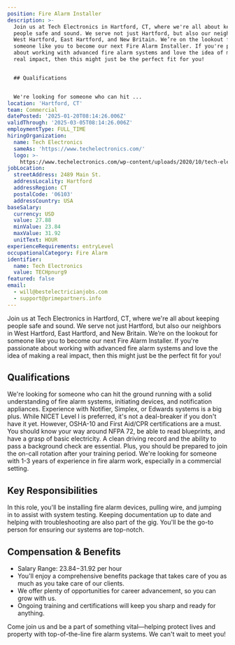 ```yaml
---
position: Fire Alarm Installer
description: >-
  Join us at Tech Electronics in Hartford, CT, where we're all about keeping
  people safe and sound. We serve not just Hartford, but also our neighbors in
  West Hartford, East Hartford, and New Britain. We’re on the lookout for
  someone like you to become our next Fire Alarm Installer. If you're passionate
  about working with advanced fire alarm systems and love the idea of making a
  real impact, then this might just be the perfect fit for you!


  ## Qualifications


  We're looking for someone who can hit ...
location: 'Hartford, CT'
team: Commercial
datePosted: '2025-01-20T08:14:26.006Z'
validThrough: '2025-03-05T08:14:26.006Z'
employmentType: FULL_TIME
hiringOrganization:
  name: Tech Electronics
  sameAs: 'https://www.techelectronics.com/'
  logo: >-
    https://www.techelectronics.com/wp-content/uploads/2020/10/tech-electronics-logo.png
jobLocation:
  streetAddress: 2489 Main St.
  addressLocality: Hartford
  addressRegion: CT
  postalCode: '06103'
  addressCountry: USA
baseSalary:
  currency: USD
  value: 27.88
  minValue: 23.84
  maxValue: 31.92
  unitText: HOUR
experienceRequirements: entryLevel
occupationalCategory: Fire Alarm
identifier:
  name: Tech Electronics
  value: TECHpnurg9
featured: false
email:
  - will@bestelectricianjobs.com
  - support@primepartners.info
---
```




Join us at Tech Electronics in Hartford, CT, where we're all about keeping people safe and sound. We serve not just Hartford, but also our neighbors in West Hartford, East Hartford, and New Britain. We’re on the lookout for someone like you to become our next Fire Alarm Installer. If you're passionate about working with advanced fire alarm systems and love the idea of making a real impact, then this might just be the perfect fit for you!

## Qualifications

We're looking for someone who can hit the ground running with a solid understanding of fire alarm systems, initiating devices, and notification appliances. Experience with Notifier, Simplex, or Edwards systems is a big plus. While NICET Level I is preferred, it's not a deal-breaker if you don't have it yet. However, OSHA-10 and First Aid/CPR certifications are a must. You should know your way around NFPA 72, be able to read blueprints, and have a grasp of basic electricity. A clean driving record and the ability to pass a background check are essential. Plus, you should be prepared to join the on-call rotation after your training period. We're looking for someone with 1-3 years of experience in fire alarm work, especially in a commercial setting.

## Key Responsibilities

In this role, you'll be installing fire alarm devices, pulling wire, and jumping in to assist with system testing. Keeping documentation up to date and helping with troubleshooting are also part of the gig. You'll be the go-to person for ensuring our systems are top-notch.

## Compensation & Benefits

- Salary Range: $23.84-$31.92 per hour
- You'll enjoy a comprehensive benefits package that takes care of you as much as you take care of our clients.
- We offer plenty of opportunities for career advancement, so you can grow with us.
- Ongoing training and certifications will keep you sharp and ready for anything. 

Come join us and be a part of something vital—helping protect lives and property with top-of-the-line fire alarm systems. We can't wait to meet you!
